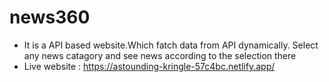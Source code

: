 # news360
- It is a API based website.Which fatch data from API dynamically. Select any news catagory and see news according to the selection  there
- Live website : https://astounding-kringle-57c4bc.netlify.app/
